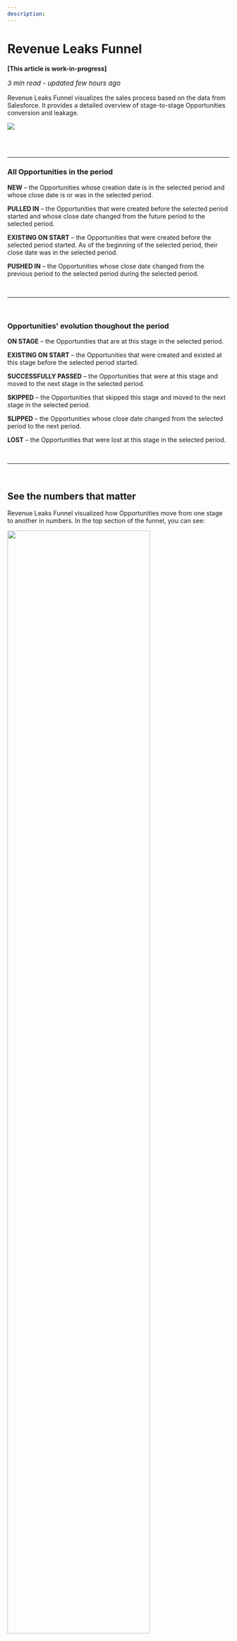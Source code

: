 ```yaml
---
description:
---
```


# Revenue Leaks Funnel

**[This article is work-in-progress]**

<p style="font-size:15px"><i>3 min read - updated few hours ago</i></font></p>
<!-- ShareThis BEGIN -->
<div class="addthis_inline_share_toolbox"></div>
<!-- End ShareThis -->
</p>

Revenue Leaks Funnel visualizes the sales process based on the data from Salesforce. It provides a detailed overview of stage-to-stage Opportunities conversion and leakage. 

<p>
    <img src="../../assets/images/2301/revenue-leaks.png" class="minimized"/>
</p>
<br><br>
<hr>

### All Opportunities in the period


**NEW** – the Opportunities whose creation date is in the selected period and whose close date is or was in the selected period. 

**PULLED IN** – the Opportunities that were created before the selected period started and whose close date changed from the future period to the selected period. 

**EXISTING ON START** – the Opportunities that were created before the selected period started. As of the beginning of the selected period, their close date was in the selected period. 

**PUSHED IN** – the Opportunities whose close date changed from the previous period to the selected period during the selected period. 

<br>
<hr>
<br>

### Opportunities' evolution thoughout the period


**ON STAGE** – the Opportunities that are at this stage in the selected period. 

**EXISTING ON START** – the Opportunities that were created and existed at this stage before the selected period started. 

**SUCCESSFULLY PASSED** – the Opportunities that were at this stage and moved to the next stage in the selected period. 

**SKIPPED** – the Opportunities that skipped this stage and moved to the next stage in the selected period. 

**SLIPPED** – the Opportunities whose close date changed from the selected period to the next period. 

**LOST** – the Opportunities that were lost at this stage in the selected period. 

<br>
<hr>
<br>

## See the numbers that matter

Revenue Leaks Funnel visualized how Opportunities move from one stage to another in numbers. In the top section of the funnel, you can see:

<img src="../../assets/images/2301/numbers.png"  style="width:80%;"/> 

<p style="margin-left:5%; margin-right:10%;"> 
<b>1.</b> Opportunities stages according to the stages mapping in Salesforce
<br><br>
<b>2.</b> Amount of the Opportunities that moved to the next stage in dollars and percents from the sum on the previous stage
<br><br>
<b>3.</b> Number of the Opportunities that moved to the next stage and the percentage from the number of Opportunities on the previous stage
</p>

